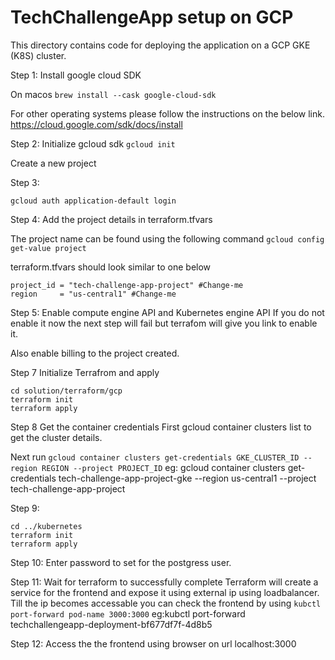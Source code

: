 # TechChallengeApp setup on GCP

This directory contains code for deploying the application on a GCP GKE (K8S) cluster.

Step 1: Install google cloud SDK

On macos
```brew install --cask google-cloud-sdk```

For other operating systems please follow the instructions on the below link.
https://cloud.google.com/sdk/docs/install

Step 2: Initialize gcloud sdk
```gcloud init```

Create a new project

Step 3: 

```gcloud auth application-default login```

Step 4: Add the project details in terraform.tfvars

The project name can be found using the following command 
```gcloud config get-value project```

terraform.tfvars should look similar to one below

```
project_id = "tech-challenge-app-project" #Change-me
region     = "us-central1" #Change-me
```

Step 5: Enable compute engine API and Kubernetes engine API
If you do not enable it now the next step will fail but terrafom will give you link to enable it.

Also enable billing to the project created.

Step 7 Initialize Terrafrom and apply
```
cd solution/terraform/gcp
terraform init
terraform apply
```
Step 8 Get the container credentials
First gcloud container clusters list to get the cluster details.

Next run ```gcloud container clusters get-credentials GKE_CLUSTER_ID --region REGION --project PROJECT_ID```
eg: gcloud container clusters get-credentials tech-challenge-app-project-gke --region us-central1 --project tech-challenge-app-project

Step 9:
```
cd ../kubernetes
terraform init
terraform apply
```
Step 10:
Enter password to set for the postgress user.

Step 11: 
Wait for terraform to successfully complete
Terraform will create a service for the frontend and expose it using external ip using loadbalancer.
Till the ip becomes accessable you can check the frontend by using ```kubctl port-forward pod-name 3000:3000```
eg:kubctl port-forward techchallengeapp-deployment-bf677df7f-4d8b5

Step 12:
Access the the frontend using browser on url localhost:3000
